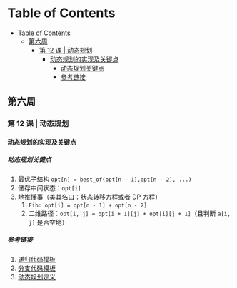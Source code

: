 # Table of Contents

- [Table of Contents](#table-of-contents)
  - [第六周](#第六周)
    - [第 12 课 | 动态规划](#第-12-课--动态规划)
      - [动态规划的实现及关键点](#动态规划的实现及关键点)
        - [动态规划关键点](#动态规划关键点)
        - [参考链接](#参考链接)

## 第六周

### 第 12 课 | 动态规划

#### 动态规划的实现及关键点

##### 动态规划关键点

1. 最优子结构 `opt[n] = best_of(opt[n - 1],opt[n - 2], ...)`
2. 储存中间状态：`opt[i]`
3. 地推懂事（美其名曰：状态转移方程或者 DP 方程）
   1. `Fib: opt[i] = opt[n - 1] + opt[n - 2]`
   2. 二维路径：`opt[i, j] = opt[i + 1][j] + opt[i][j + 1]`（且判断 `a[i, j]` 是否空地）

##### 参考链接

1. [递归代码模板](https://shimo.im/docs/EICAr9lRPUIPHxsH)
2. [分支代码模板](https://shimo.im/docs/zvlDqLLMFvcAF79A)
3. [动态规划定义](https://en.wikipedia.org/wiki/Dynamic_programming)
